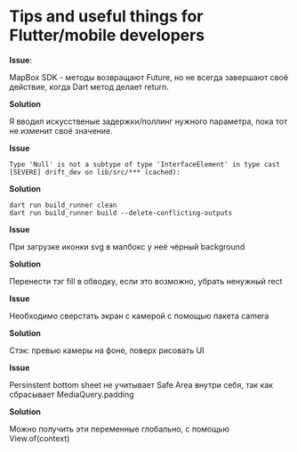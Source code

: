 # Tips and useful things for Flutter/mobile developers

**Issue**:

MapBox SDK - методы возвращают Future, но не всегда завершают своё действие, когда Dart метод делает return.

**Solution**

Я вводил искусственые задержки/поллинг нужного параметра, пока тот не изменит своё значение.

**Issue**

`Type 'Null' is not a subtype of type 'InterfaceElement' in type cast [SEVERE] drift_dev on lib/src/*** (cached):`

**Solution**

```
dart run build_runner clean
dart run build_runner build --delete-conflicting-outputs
```

**Issue**

При загрузке иконки svg в мапбокс у неё чёрный background

**Solution**

Перенести тэг fill в обводку, если это возможно, убрать ненужный rect

**Issue**

Необходимо сверстать экран с камерой с помощью пакета camera

**Solution**

Стэк: превью камеры на фоне, поверх рисовать UI

**Issue**

Persinstent bottom sheet не учитывает Safe Area внутри себя, так как сбрасывает MediaQuery.padding

**Solution**

Можно получить эти переменные глобально, с помощью View.of(context)

